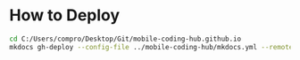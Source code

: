 # How to Deploy

```bash
cd C:/Users/compro/Desktop/Git/mobile-coding-hub.github.io
mkdocs gh-deploy --config-file ../mobile-coding-hub/mkdocs.yml --remote-branch master
```